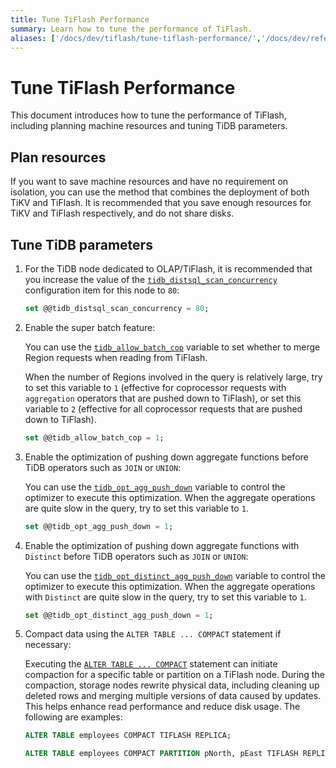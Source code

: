```yaml
---
title: Tune TiFlash Performance
summary: Learn how to tune the performance of TiFlash.
aliases: ['/docs/dev/tiflash/tune-tiflash-performance/','/docs/dev/reference/tiflash/tune-performance/']
---
```


# Tune TiFlash Performance

This document introduces how to tune the performance of TiFlash, including planning machine resources and tuning TiDB parameters.

## Plan resources

If you want to save machine resources and have no requirement on isolation, you can use the method that combines the deployment of both TiKV and TiFlash. It is recommended that you save enough resources for TiKV and TiFlash respectively, and do not share disks.

## Tune TiDB parameters

1. For the TiDB node dedicated to OLAP/TiFlash, it is recommended that you increase the value of the [`tidb_distsql_scan_concurrency`](/system-variables.md#tidb_distsql_scan_concurrency) configuration item for this node to `80`:

    ```sql
    set @@tidb_distsql_scan_concurrency = 80;
    ```

2. Enable the super batch feature:

    You can use the [`tidb_allow_batch_cop`](/system-variables.md#tidb_allow_batch_cop-new-in-v40) variable to set whether to merge Region requests when reading from TiFlash.

    When the number of Regions involved in the query is relatively large, try to set this variable to `1` (effective for coprocessor requests with `aggregation` operators that are pushed down to TiFlash), or set this variable to `2` (effective for all coprocessor requests that are pushed down to TiFlash).

    ```sql
    set @@tidb_allow_batch_cop = 1;
    ```

3. Enable the optimization of pushing down aggregate functions before TiDB operators such as `JOIN` or `UNION`:

    You can use the [`tidb_opt_agg_push_down`](/system-variables.md#tidb_opt_agg_push_down) variable to control the optimizer to execute this optimization. When the aggregate operations are quite slow in the query, try to set this variable to `1`.

    ```sql
    set @@tidb_opt_agg_push_down = 1;
    ```

4. Enable the optimization of pushing down aggregate functions with `Distinct` before TiDB operators such as `JOIN` or `UNION`:

    You can use the [`tidb_opt_distinct_agg_push_down`](/system-variables.md#tidb_opt_distinct_agg_push_down) variable to control the optimizer to execute this optimization. When the aggregate operations with `Distinct` are quite slow in the query, try to set this variable to `1`.

    ```sql
    set @@tidb_opt_distinct_agg_push_down = 1;
    ```

5. Compact data using the `ALTER TABLE ... COMPACT` statement if necessary:

    Executing the [`ALTER TABLE ... COMPACT`](/sql-statements/sql-statement-alter-table-compact.md) statement can initiate compaction for a specific table or partition on a TiFlash node. During the compaction, storage nodes rewrite physical data, including cleaning up deleted rows and merging multiple versions of data caused by updates. This helps enhance read performance and reduce disk usage. The following are examples:

    ```sql
    ALTER TABLE employees COMPACT TIFLASH REPLICA;
    ```

    ```sql
    ALTER TABLE employees COMPACT PARTITION pNorth, pEast TIFLASH REPLICA;
    ```
